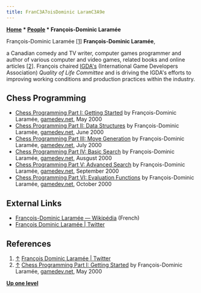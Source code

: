 ```yaml
---
title: FranC3A7oisDominic LaramC3A9e
---
```

**[Home](Home "Home") * [People](People "People") * François-Dominic Laramée**

[](https://twitter.com/fdlaramee) François-Dominic Laramée <a id="cite-note-1" href="#cite-ref-1">[1]</a>
**François-Dominic Laramée**,

a Canadian comedy and TV writer, computer games programmer and author of various computer and video games, related books and online articles <a id="cite-note-2" href="#cite-ref-2">[2]</a>. François chaired [IGDA's](https://en.wikipedia.org/wiki/International_Game_Developers_Association) (International Game Developers Association) *Quality of Life Committee* and is driving the IGDA's efforts to improving working conditions and production practices within the industry.

## Chess Programming

- [Chess Programming Part I: Getting Started](http://archive.gamedev.net/archive/reference/articles/article1014.html) by François-Dominic Laramée, [gamedev.net](https://en.wikipedia.org/wiki/GameDev.net), May 2000
- [Chess Programming Part II: Data Structures](http://www.gamedev.net/page/resources/_/technical/artificial-intelligence/chess-programming-part-ii-data-structures-r1046) by François-Dominic Laramée, [gamedev.net](https://en.wikipedia.org/wiki/GameDev.net), June 2000
- [Chess Programming Part III: Move Generation](http://www.gamedev.net/page/resources/_/technical/artificial-intelligence/chess-programming-part-iii-move-generation-r1126) by François-Dominic Laramée, [gamedev.net](https://en.wikipedia.org/wiki/GameDev.net), July 2000
- [Chess Programming Part IV: Basic Search](http://www.gamedev.net/page/resources/_/technical/artificial-intelligence/chess-programming-part-iv-basic-search-r1171) by François-Dominic Laramée, [gamedev.net](https://en.wikipedia.org/wiki/GameDev.net), Ausgust 2000
- [Chess Programming Part V: Advanced Search](http://www.gamedev.net/page/resources/_/technical/artificial-intelligence/chess-programming-part-v-advanced-search-r1197) by François-Dominic Laramée, [gamedev.net](https://en.wikipedia.org/wiki/GameDev.net), September 2000
- [Chess Programming Part VI: Evaluation Functions](http://www.gamedev.net/page/resources/_/technical/artificial-intelligence/chess-programming-part-vi-evaluation-functions-r1208) by François-Dominic Laramée, [gamedev.net](https://en.wikipedia.org/wiki/GameDev.net), October 2000

## External Links

- [François-Dominic Laramée — Wikipédia](https://fr.wikipedia.org/wiki/Fran%C3%A7ois-Dominic_Laram%C3%A9e) (French)
- [François Dominic Laramée | Twitter](https://twitter.com/fdlaramee)

## References

1. <a id="cite-ref-1" href="#cite-note-1">↑</a> [François Dominic Laramée | Twitter](https://twitter.com/fdlaramee)
1. <a id="cite-ref-2" href="#cite-note-2">↑</a> [Chess Programming Part I: Getting Started](http://archive.gamedev.net/archive/reference/articles/article1014.html) by François-Dominic Laramée, [gamedev.net](https://en.wikipedia.org/wiki/GameDev.net), May 2000

**[Up one level](People "People")**

